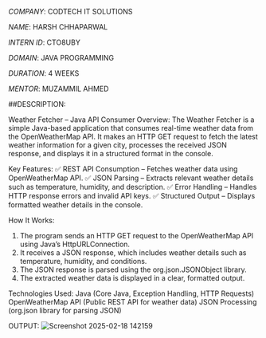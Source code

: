 *COMPANY*: CODTECH IT SOLUTIONS

*NAME*: HARSH CHHAPARWAL

*INTERN ID*: CTO8UBY

*DOMAIN*: JAVA PROGRAMMING

*DURATION*: 4 WEEKS

*MENTOR*: MUZAMMIL AHMED 

##DESCRIPTION: 

Weather Fetcher – Java API Consumer
Overview: The Weather Fetcher is a simple Java-based application that consumes real-time weather data from the OpenWeatherMap API. It makes an HTTP GET request to fetch the latest weather information for a given city, processes the received JSON response, and displays it in a structured format in the console.

Key Features:
✅ REST API Consumption – Fetches weather data using OpenWeatherMap API.
✅ JSON Parsing – Extracts relevant weather details such as temperature, humidity, and description.
✅ Error Handling – Handles HTTP response errors and invalid API keys.
✅ Structured Output – Displays formatted weather details in the console.

How It Works:
1. The program sends an HTTP GET request to the OpenWeatherMap API using Java’s HttpURLConnection.
2. It receives a JSON response, which includes weather details such as temperature, humidity, and conditions.
3. The JSON response is parsed using the org.json.JSONObject library.
4. The extracted weather data is displayed in a clear, formatted output.

Technologies Used:
Java (Core Java, Exception Handling, HTTP Requests)
OpenWeatherMap API (Public REST API for weather data)
JSON Processing (org.json library for parsing JSON)

OUTPUT: 
![Screenshot 2025-02-18 142159](https://github.com/user-attachments/assets/688faeb1-e875-477b-ad48-999fab31a5d6)
